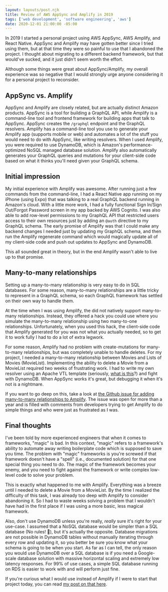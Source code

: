 ```yaml
---
layout: layouts/post.njk
title: Review of AWS AppSync and Amplify in 2019
tags: ['web development', 'software engineering', 'aws']
date: 2020-12-01 21:00:00 -05:00
---
```


In 2019 I started a personal project using AWS AppSync, AWS Amplify, and React Native.
AppSync and Amplify may have gotten better since I tried using them, but at that time
they were so painful to use that I abandoned the project. I thought about migrating to a different
backend framework, but that would've sucked, and it just didn't seem worth the effort.

Although some things were great about AppSync/Amplify, my overall experience was so negative
that I would strongly urge anyone considering it for a personal project to reconsider.

## AppSync vs. Amplify

AppSync and Amplify are closely related, but are actually distinct Amazon products.
AppSync is a tool for building a GraphQL API, while Amplify is a command-line tool and frontend
framework for building apps that talk to AppSync. AppSync creates the `/graphql` endpoint and
the GraphQL resolvers. Amplify has a command-line tool you use to generate your Amplify app
(supports mobile or web) and automates a lot of the stuff you would need to do with AppSync, like
writing resolvers. When I used Amplify, you were required to use DynamoDB, which is Amazon's
performance-optimized NoSQL managed database solution. Amplify also automatically generates your GraphQL
queries and mutations for your client-side code based on what it thinks you'll need given your
GraphQL schema.

## Initial impression

My initial experience with Amplify was awesome. After running just
a few commands from the command-line, I had a React Native app running on my iPhone
(using Expo) that was talking to a real GraphQL backend running in Amazon's cloud.
With a little more work, I had a fully functional
Sign In/Sign Out/Forgot Password screen in my app backed by AWS Cognito.
I was also able to add row-level permissions to my GraphQL API that restricted
users access to their own resources just by adding an `@auth` directive to
my GraphQL schema. The early promise of Amplify was that I could make any backend
changes I needed just by updating my GraphQL schema, and then run the Amplify
regenerate command which would magically update all of my client-side
code and push out updates to AppSync and DynamoDB.

This all sounded great in theory, but in the end Amplify wasn't able to live
up to that promise.

## Many-to-many relationships

Setting up a many-to-many relationship is very easy to do in SQL databases.
For some reason, many-to-many relationships are a little tricky to represent in
a GraphQL schema, so each GraphQL framework has settled on their own way to handle them.

At the time when I was using Amplify, the did not natively support many-to-many
relationships. Instead, they offered a hack you could use where you simulate
the many-to-many relationship using two many-to-one relationships.
Unfortunately, when you used this hack, the
client-side code that Amplify generated for you was not what you actually needed,
so to get it to work fully I had to do a lot of extra legwork.

For some reason, Amplify had no problem with create-mutations for many-to-many
relationships, but was completely unable to handle deletes. For my project,
I needed a many-to-many relationship between Movies and Lists of Movies (MovieList).
Implementing the ability to delete a Movie from a MovieList required two weeks of frustrating work.
I had to write my own resolver using an Apache VTL template
(seriously, [what is this](http://velocity.apache.org)?)
and fight with DynamoDB. When AppSync works it's great, but debugging it when it's not
is a nightmare.

If you want to go deep on this, take a look at
[the Github issue for adding many-to-many relationships to Amplify](https://github.com/aws-amplify/amplify-cli/issues/91).
The issue was open for more than a year
and is filled with comments from developers trying to get Amplify to do simple
things and who were just as frustrated as I was.

## Final thoughts

I've been told by more experienced engineers that when it comes to frameworks, "magic" is bad.
In this context, "magic" refers to a framework's ability to automate away writing
boilerplate code which is supposed to save you time. The problem with "magic" frameworks
is you're screwed if that framework doesn't have a "spell" (i.e., documented solution) for that one special
thing you need to do. The magic of the framework becomes your enemy, and you need to fight
against the framework or write complex low-level code to solve your problem.

This is exactly what happened to me with Amplify. Everything was a breeze until I needed
to delete a Movie from a MovieList. By the time I realized the difficulty of this task,
I was already too deep with Amplify to consider abandoning it. So I had to waste weeks solving
a problem that I wouldn't have had in the first place if I was using a more basic,
less magical framework.

Also, don't use DynamoDB unless you're really, _really_ sure it's right
for your use-case. I assumed that a NoSQL database would be simpler than a SQL
database (No rules! 🥳), but it's actually the opposite. Database migrations
are not possible in DynamoDB tables without manually iterating through every
row and updating it, so you better be sure you know what your schema is going
to be when you start. As far as I can tell, the only reason you would use
DynamoDB over a SQL database is if you need a Google-scale database solution
with massive horizontal scaling and extremely low latency responses.
For 99% of use cases, a simple SQL database running on RDS is easier to work with
and will perform just fine.

If you're curious what I would use instead of Amplify if I were to start that project today, you
can read [my post on that here](/post/backend_for_dating_app).